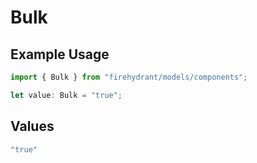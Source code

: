 # Bulk

## Example Usage

```typescript
import { Bulk } from "firehydrant/models/components";

let value: Bulk = "true";
```

## Values

```typescript
"true"
```
